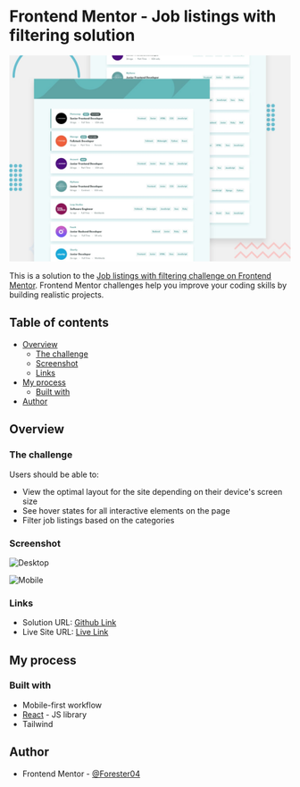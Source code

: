 # Frontend Mentor - Job listings with filtering solution

![Design preview for the Job listings with filtering coding challenge](./design/desktop-preview.jpg)

This is a solution to the [Job listings with filtering challenge on Frontend Mentor](https://www.frontendmentor.io/challenges/job-listings-with-filtering-ivstIPCt). Frontend Mentor challenges help you improve your coding skills by building realistic projects. 

## Table of contents

- [Overview](#overview)
  - [The challenge](#the-challenge)
  - [Screenshot](#screenshot)
  - [Links](#links)
- [My process](#my-process)
  - [Built with](#built-with)
- [Author](#author)


## Overview

### The challenge

Users should be able to:

- View the optimal layout for the site depending on their device's screen size
- See hover states for all interactive elements on the page
- Filter job listings based on the categories

### Screenshot

![Desktop](/screenshots/desktop.png)

![Mobile](/screenshots/mobile.png)




### Links

- Solution URL: [Github Link](https://github.com/Forester04/frontend_mentor-projects/tree/main/job-listing)
- Live Site URL: [Live Link](https://sunny-cat-f0ada7.netlify.app/)

## My process

### Built with

- Mobile-first workflow
- [React](https://reactjs.org/) - JS library
- Tailwind


## Author


- Frontend Mentor - [@Forester04](https://www.frontendmentor.io/profile/forester04)

